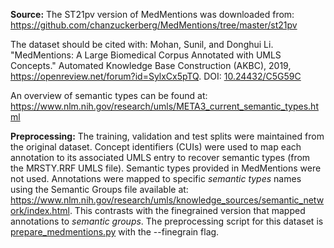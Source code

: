 **Source:** The ST21pv version of MedMentions was downloaded from: https://github.com/chanzuckerberg/MedMentions/tree/master/st21pv

The dataset should be cited with: Mohan, Sunil, and Donghui Li. "MedMentions: A Large Biomedical Corpus Annotated with UMLS Concepts." Automated Knowledge Base Construction (AKBC), 2019, https://openreview.net/forum?id=SylxCx5pTQ. DOI: [10.24432/C5G59C](https://doi.org/10.24432/C5G59C)

An overview of semantic types can be found at: https://www.nlm.nih.gov/research/umls/META3_current_semantic_types.html

**Preprocessing:** The training, validation and test splits were maintained from the original dataset. Concept identifiers (CUIs) were used to map each annotation to its associated UMLS entry to recover semantic types (from the MRSTY.RRF UMLS file). Semantic types provided in MedMentions were not used. Annotations were mapped to specific *semantic types* names using the Semantic Groups file available at: https://www.nlm.nih.gov/research/umls/knowledge_sources/semantic_network/index.html. This contrasts with the finegrained version that mapped annotations to *semantic groups*. The preprocessing script for this dataset is [prepare_medmentions.py](https://github.com/Glasgow-AI4BioMed/bioner/blob/main/prepare_medmentions.py.py) with the --finegrain flag.

